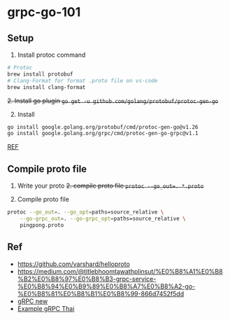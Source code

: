 # grpc-go-101

## Setup

1. Install protoc command

```sh
# Protoc
brew install protobuf
# Clang-Format for format .proto file on vs-code
brew install clang-format
```

~~2. Install go plugin `go get -u github.com/golang/protobuf/protoc-gen-go`~~

2. Install

```sh
go install google.golang.org/protobuf/cmd/protoc-gen-go@v1.26
go install google.golang.org/grpc/cmd/protoc-gen-go-grpc@v1.1
```

[REF](https://grpc.io/docs/languages/go/quickstart/#regenerate-grpc-code)

## Compile proto file

1. Write your proto
~~2. compile proto file `protoc --go_out=. *.proto`~~

2. Compile proto file

```sh
protoc --go_out=. --go_opt=paths=source_relative \
    --go-grpc_out=. --go-grpc_opt=paths=source_relative \
    pingpong.proto
```

## Ref

- https://github.com/varshard/helloproto
- https://medium.com/@titlebhoomtawathplinsut/%E0%B8%A1%E0%B8%B2%E0%B8%97%E0%B8%B3-grpc-service-%E0%B8%94%E0%B9%89%E0%B8%A7%E0%B8%A2-go-%E0%B8%81%E0%B8%B1%E0%B8%99-866d7452f5dd
- [gRPC new](https://programmingpercy.tech/blog/using-grpc-tls-go-react-no-reverse-proxy/)
- [Example gRPC Thai](https://thanwa.medium.com/grpc-%E0%B8%A1%E0%B8%B2%E0%B8%9D%E0%B8%B6%E0%B8%81%E0%B9%80%E0%B8%82%E0%B8%B5%E0%B8%A2%E0%B8%99-grpc-%E0%B8%81%E0%B8%B1%E0%B8%99-hands-on-e4cc325033fb)
